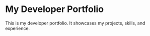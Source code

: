 # My Developer Portfolio

This is my developer portfolio. It showcases my projects, skills, and experience.
